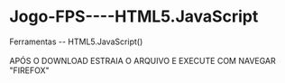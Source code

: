 # Jogo-FPS----HTML5.JavaScript
Ferramentas -- HTML5.JavaScript() <BR><BR>
  APÓS O DOWNLOAD ESTRAIA O ARQUIVO E EXECUTE COM NAVEGAR "FIREFOX"
